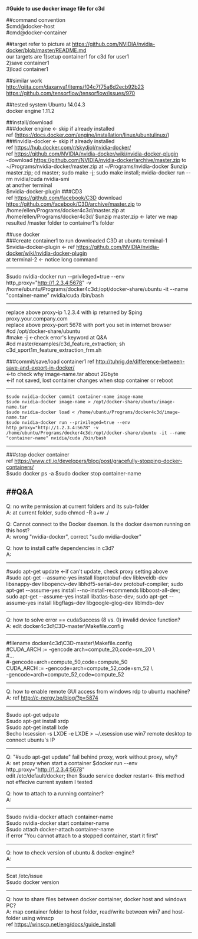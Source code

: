 #**Guide to use docker image file for c3d**

##command convention  
$cmd@docker-host  
\#cmd@docker-container

##target
refer to picture at https://github.com/NVIDIA/nvidia-docker/blob/master/README.md  
our targets are
1)setup container1 for c3d for user1  
2)save container1   
3)load container1    

##similar work  
  http://qiita.com/daxanya1/items/f04c7f75a6d2ecb92b23  
  https://github.com/tensorflow/tensorflow/issues/970  
  
##tested system
Ubuntu 14.04.3  
docker engine 1.11.2 

##install/download  
###docker engine <- skip if already installed  
ref (https://docs.docker.com/engine/installation/linux/ubuntulinux/)  
###invidia-docker  <- skip if already installed  
ref https://hub.docker.com/r/skydjol/nvidia-docker/  
ref https://github.com/NVIDIA/nvidia-docker/wiki/nvidia-docker-plugin	
-download https://github.com/NVIDIA/nvidia-docker/archive/master.zip to ~/Programs/nvidia-docker/master.zip 
at ~/Programs/nvidia-docker
	$unzip master.zip; cd master; sudo make -j; sudo make install; nvidia-docker run --rm nvidia/cuda nvidia-smi  
at another terminal  
	$nvidia-docker-plugin
###CD3  
ref https://github.com/facebook/C3D
download https://github.com/facebook/C3D/archive/master.zip to /home/ellen/Programs/docker4c3d/master.zip
at /home/ellen/Programs/docker4c3d/
	$unzip master.zip <- later we map resulted /master folder to container1's folder

##use docker  
###create container1 to run downloaded C3D
at ubuntu terminal-1  
	$nvidia-docker-plugin <- ref https://github.com/NVIDIA/nvidia-docker/wiki/nvidia-docker-plugin  
at terminal-2 <- notice long command  
***
 $sudo nvidia-docker run --privileged=true --env http_proxy="http://1.2.3.4:5678" -v /home/ubuntu/Programs/docker4c3d:/opt/docker-share/ubuntu -it --name "container-name" nvidia/cuda /bin/bash  
*** 
replace above proxy-ip 1.2.3.4 with ip returned by $ping proxy.your.company.com  
replace above proxy-port 5678 with port you set in internet browser  
	\#cd /opt/docker-share/ubuntu    
	#make -j  <-check error's keyword at Q&A  
	#cd master/examples/c3d_feature_extraction; sh c3d_sport1m_feature_extraction_frm.sh  
	
###commit/save/load container1 
ref http://tuhrig.de/difference-between-save-and-export-in-docker/  
	<-to check why image-name.tar about 2Gbyte  
	<-if not saved, lost container changes when stop container or reboot  
***
	$sudo nvidia-docker commit container-name image-name    
	$sudo nvidia-docker image-name > /opt/docker-share/ubuntu/image-name.tar  
	$sudo nvidia-docker load < /home/ubuntu/Programs/docker4c3d/image-name.tar  
	$sudo nvidia-docker run --privileged=true --env http_proxy="http://1.2.3.4:5678" -v /home/ubuntu/Programs/docker4c3d:/opt/docker-share/ubuntu -it --name "container-name" nvidia/cuda /bin/bash  
***	

###stop docker container  
ref https://www.ctl.io/developers/blog/post/gracefully-stopping-docker-containers/  
	$sudo docker ps -a
	$sudo docker stop container-name

##Q&A
-----------------
Q: no write permission at current folders and its sub-folder  
A: at current folder, sudo chmod -R a+w ./  

Q: Cannot connect to the Docker daemon. Is the docker daemon running on this host?      
A: wrong "nvidia-docker", correct "sudo nvidia-docker"

Q: how to install caffe dependencies in c3d?  
A:
***
\#sudo apt-get update <-if can't update, check proxy setting above  
\#sudo apt-get --assume-yes install libprotobuf-dev libleveldb-dev libsnappy-dev libopencv-dev libhdf5-serial-dev protobuf-compiler; sudo apt-get --assume-yes install --no-install-recommends libboost-all-dev; sudo apt-get --assume-yes install libatlas-base-dev; sudo apt-get --assume-yes install libgflags-dev libgoogle-glog-dev liblmdb-dev 
***

Q: how to solve error == cudaSuccess (8 vs. 0)  invalid device function?      
A: edit docker4c3d\C3D-master\Makefile.config    
***
\#filename docker4c3d\C3D-master\Makefile.config  
\#CUDA_ARCH := -gencode arch=compute_20,code=sm_20 \\  
\#\...  
\#-gencode=arch=compute_50,code=compute_50  
CUDA_ARCH := -gencode=arch=compute_52,code=sm_52  \\  
-gencode=arch=compute_52,code=compute_52  
***  

Q: how to enable remote GUI access from windows rdp to ubuntu machine?    
A: ref http://c-nergy.be/blog/?p=5874   
***
   $sudo apt-get udpate  
   $sudo apt-get install xrdp  
   $sudo apt-get install lxde  
   $echo lxsession -s LXDE -e LXDE > ~/.xsession 
   use win7 remote desktop to connect ubuntu's IP  
***  

Q: "\#sudo apt-get update" fail behind proxy, work without proxy, why?      
A: set proxy when start a container $docker run --env http_proxy="http://1.2.3.4:5678"   
edit /etc/default/docker; then $sudo service docker restart<- this method not effecive current system I tested

Q: how to attach to a running container?      
A:
***
$sudo nvidia-docker attach container-name  
$sudo nvidia-docker start container-name  
$sudo attach docker-attach container-name  
if error "You cannot attach to a stopped container, start it first"
***

Q: how to check version of ubuntu & docker-engine?      
A:
***
$cat /etc/issue  
$sudo docker version
***

Q: how to share files between docker container, docker host and windows PC?      
A: map container folder to host folder, read/write between win7 and host-folder using winscp  
ref https://winscp.net/eng/docs/guide_install

---------------

